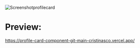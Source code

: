 ![Screenshotprofilecard](https://user-images.githubusercontent.com/77617593/115733293-0aaeb180-a389-11eb-9c3c-c9ad634567bc.png)
# Preview:
https://profile-card-component-git-main-cristinasco.vercel.app/
